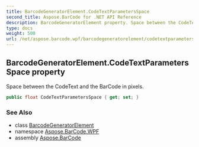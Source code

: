 ```yaml
---
title: BarcodeGeneratorElement.CodeTextParametersSpace
second_title: Aspose.BarCode for .NET API Reference
description: BarcodeGeneratorElement property. Space between the CodeText and the BarCode in pixels
type: docs
weight: 500
url: /net/aspose.barcode.wpf/barcodegeneratorelement/codetextparametersspace/
---
```

## BarcodeGeneratorElement.CodeTextParametersSpace property

Space between the CodeText and the BarCode in pixels.

```csharp
public float CodeTextParametersSpace { get; set; }
```

### See Also

* class [BarcodeGeneratorElement](../)
* namespace [Aspose.BarCode.WPF](../../barcodegeneratorelement/)
* assembly [Aspose.BarCode](../../../)


